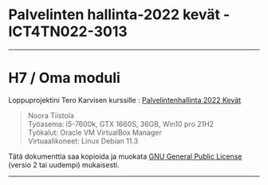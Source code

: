 # Palvelinten hallinta-2022 kevät - ICT4TN022-3013

---
# H7 / Oma moduli 

Loppuprojektini Tero Karvisen kurssille
: [Palvelintenhallinta 2022 Kevät](https://terokarvinen.com/2021/configuration-management-systems-2022-spring/)

> Noora Tiistola  
> Työasema: i5-7600k, GTX 1660S, 36GB, Win10 pro 21H2  
> Työkalut: Oracle VM VirtualBox Manager  
> Virtuaalikoneet: Linux Debian 11.3  

Tätä dokumenttia saa kopioida ja muokata [GNU General Public License](http://www.gnu.org/licenses/gpl.html) (versio 2 tai uudempi) mukaisesti.

---
